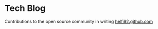 # Tech Blog

Contributions to the open source community in writing [helfi92.github.com](https://helfi92.github.io/)